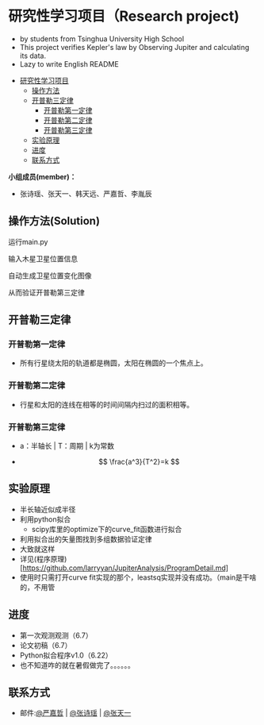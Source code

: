 # 研究性学习项目（Research project)
 - by students from Tsinghua University High School
 - This project verifies Kepler's law by Observing Jupiter and calculating its data.
 - Lazy to write English README


<!-- TOC -->

- [研究性学习项目](#研究性学习项目)
  - [操作方法](#操作方法)
  - [开普勒三定律](#开普勒三定律)
    - [开普勒第一定律](#开普勒第一定律)
    - [开普勒第二定律](#开普勒第二定律)        
    - [开普勒第三定律](#开普勒第三定律)    
  - [实验原理](#实验原理)
  - [进度](#进度)
  - [联系方式](#联系方式)

<!-- /TOC -->

**小组成员(member)：**

- 张诗瑶、张天一、韩天远、严嘉哲、李胤辰

## 操作方法(Solution)

运行main.py

输入木星卫星位置信息

自动生成卫星位置变化图像

从而验证开普勒第三定律

## 开普勒三定律

### 开普勒第一定律

- 所有行星绕太阳的轨道都是椭圆，太阳在椭圆的一个焦点上。

### 开普勒第二定律

- 行星和太阳的连线在相等的时间间隔内扫过的面积相等。

### 开普勒第三定律

- a：半轴长 | T：周期 | k为常数

- $$
  \frac{a^3}{T^2}=k
  $$

## 实验原理

- 半长轴近似成半径
- 利用python拟合
  - scipy库里的optimize下的curve_fit函数进行拟合
- 利用拟合出的矢量图找到多组数据验证定律
- 大致就这样
- 详见(程序原理)[https://github.com/larryyan/JupiterAnalysis/ProgramDetail.md]
- 使用时只需打开curve fit实现的那个，leastsq实现并没有成功。（main是干啥的，不用管

## 进度

- 第一次观测观测（6.7）
- 论文初稿（6.7）
- Python拟合程序v1.0（6.22）
- 也不知道咋的就在暑假做完了。。。。。。

## 联系方式

* 邮件:[@严嘉哲](mailto:larry_yan2010@fox.com) |
    [@张诗瑶](mailto:) |
    [@张天一](mailto:) 
